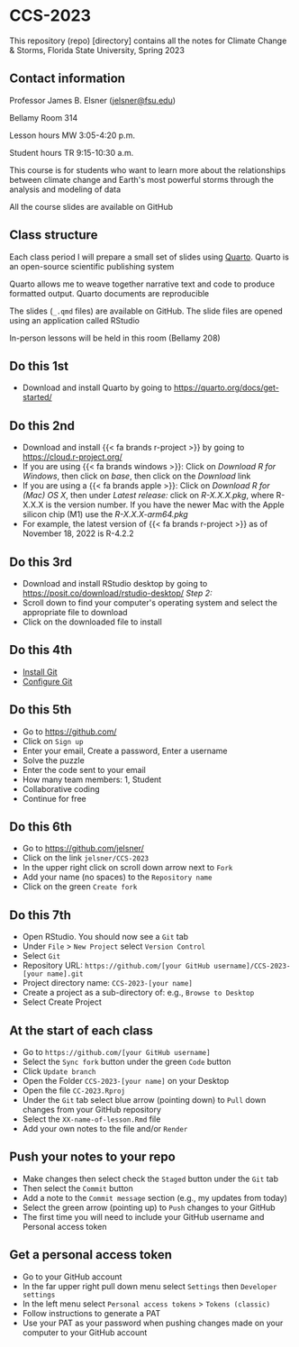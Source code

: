 # CCS-2023

This repository (repo) [directory] contains all the notes for Climate Change & Storms, Florida State University, Spring 2023

## Contact information

Professor James B. Elsner ([jelsner\@fsu.edu](mailto:jelsner@fsu.edu))

Bellamy Room 314

Lesson hours MW 3:05-4:20 p.m.

Student hours TR 9:15-10:30 a.m.

This course is for students who want to learn more about the relationships between climate change and Earth's most powerful storms through the analysis and modeling of data

All the course slides are available on GitHub

## Class structure

Each class period I will prepare a small set of slides using [Quarto](https://quarto.org/). Quarto is an open-source scientific publishing system

Quarto allows me to weave together narrative text and code to produce formatted output. Quarto documents are reproducible

The slides (`_.qmd` files) are available on GitHub. The slide files are opened using an application called RStudio

In-person lessons will be held in this room (Bellamy 208)

## Do this 1st

-   Download and install Quarto by going to <https://quarto.org/docs/get-started/>

## Do this 2nd

-   Download and install {{< fa brands r-project >}} by going to <https://cloud.r-project.org/>
-   If you are using {{< fa brands windows >}}: Click on *Download R for Windows*, then click on *base*, then click on the *Download* link
-   If you are using a {{< fa brands apple >}}: Click on *Download R for (Mac) OS X*, then under *Latest release:* click on *R-X.X.X.pkg*, where R-X.X.X is the version number. If you have the newer Mac with the Apple silicon chip (M1) use the *R-X.X.X-arm64.pkg*
-   For example, the latest version of {{< fa brands r-project >}} as of November 18, 2022 is R-4.2.2

## Do this 3rd

-   Download and install RStudio desktop by going to <https://posit.co/download/rstudio-desktop/> *Step 2:*
-   Scroll down to find your computer's operating system and select the appropriate file to download
-   Click on the downloaded file to install

## Do this 4th

-   [Install Git](https://happygitwithr.com/install-git.html)
-   [Configure Git](https://happygitwithr.com/hello-git.html)

## Do this 5th

-   Go to <https://github.com/>
-   Click on `Sign up`
-   Enter your email, Create a password, Enter a username 
-   Solve the puzzle
-   Enter the code sent to your email
-   How many team members: 1, Student
-   Collaborative coding
-   Continue for free

## Do this 6th

-   Go to <https://github.com/jelsner/>
-   Click on the link `jelsner/CCS-2023`
-   In the upper right click on scroll down arrow next to `Fork`
-   Add your name (no spaces) to the `Repository name`
-   Click on the green `Create fork`

## Do this 7th

-   Open RStudio. You should now see a `Git` tab
-   Under `File` > `New Project` select `Version Control`
-   Select `Git`
-   Repository URL: `https://github.com/[your GitHub username]/CCS-2023-[your name].git`
-   Project directory name: `CCS-2023-[your name]`
-   Create a project as a sub-directory of: e.g., `Browse to Desktop`
-   Select Create Project

## At the start of each class 

-   Go to `https://github.com/[your GitHub username]`
-   Select the `Sync fork` button under the green `Code` button
-   Click `Update branch`
-   Open the Folder `CCS-2023-[your name]` on your Desktop
-   Open the file `CC-2023.Rproj`
-   Under the `Git` tab select blue arrow (pointing down) to `Pull` down changes from your GitHub repository
-   Select the `XX-name-of-lesson.Rmd` file
-   Add your own notes to the file and/or `Render`

## Push your notes to your repo

-   Make changes then select check the `Staged` button under the `Git` tab
-   Then select the `Commit` button
-   Add a note to the `Commit message` section (e.g., my updates from today)
-   Select the green arrow (pointing up) to `Push` changes to your GitHub
-   The first time you will need to include your GitHub username and Personal access token

## Get a personal access token

-   Go to your GitHub account
-   In the far upper right pull down menu select `Settings` then `Developer settings`
-   In the left menu select `Personal access tokens` > `Tokens (classic)`
-   Follow instructions to generate a PAT
-   Use your PAT as your password when pushing changes made on your computer to your GitHub account
